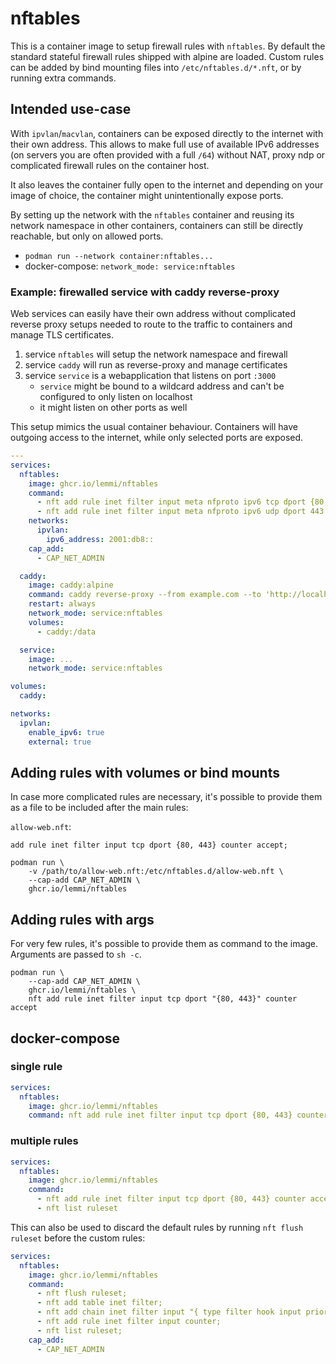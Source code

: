 # nftables

This is a container image to setup firewall rules with `nftables`. By default
the standard stateful firewall rules shipped with alpine are loaded. Custom
rules can be added by bind mounting files into `/etc/nftables.d/*.nft`, or by
running extra commands.

## Intended use-case

With `ipvlan`/`macvlan`, containers can be exposed directly to the internet
with their own address. This allows to make full use of available IPv6
addresses (on servers you are often provided with a full `/64`) without NAT,
proxy ndp or complicated firewall rules on the container host.

It also leaves the container fully open to the internet and depending on your
image of choice, the container might unintentionally expose ports.

By setting up the network with the `nftables` container and reusing its network
namespace in other containers, containers can still be directly reachable, but
only on allowed ports.

- `podman run --network container:nftables...`
- docker-compose: `network_mode: service:nftables`

### Example: firewalled service with caddy reverse-proxy

Web services can easily have their own address without complicated reverse proxy
setups needed to route to the traffic to containers and manage TLS certificates. 

1. service `nftables` will setup the network namespace and firewall
2. service `caddy` will run as reverse-proxy and manage certificates
3. service `service` is a webapplication that listens on port `:3000`
    - `service` might be bound to a wildcard address and can't be configured to
      only listen on localhost
    - it might listen on other ports as well

This setup mimics the usual container behaviour. Containers will have outgoing
access to the internet, while only selected ports are exposed. 

```yaml
---
services:
  nftables:
    image: ghcr.io/lemmi/nftables
    command:
      - nft add rule inet filter input meta nfproto ipv6 tcp dport {80, 443} counter accept;
      - nft add rule inet filter input meta nfproto ipv6 udp dport 443 counter accept;
    networks:
      ipvlan:
        ipv6_address: 2001:db8::
    cap_add:
      - CAP_NET_ADMIN

  caddy:
    image: caddy:alpine
    command: caddy reverse-proxy --from example.com --to 'http://localhost:3000'
    restart: always
    network_mode: service:nftables
    volumes:
      - caddy:/data

  service:
    image: ...
    network_mode: service:nftables

volumes:
  caddy:

networks:
  ipvlan:
    enable_ipv6: true
    external: true
```

## Adding rules with volumes or bind mounts

In case more complicated rules are necessary, it's possible to provide them as
a file to be included after the main rules:

`allow-web.nft`:
```nftables
add rule inet filter input tcp dport {80, 443} counter accept;
```

```shell
podman run \
    -v /path/to/allow-web.nft:/etc/nftables.d/allow-web.nft \
    --cap-add CAP_NET_ADMIN \
    ghcr.io/lemmi/nftables
```

## Adding rules with args

For very few rules, it's possible to provide them as command to the image.
Arguments are passed to `sh -c`.

```shell
podman run \
    --cap-add CAP_NET_ADMIN \
    ghcr.io/lemmi/nftables \
    nft add rule inet filter input tcp dport "{80, 443}" counter accept
```

## docker-compose

### single rule

```yaml
services:
  nftables:
    image: ghcr.io/lemmi/nftables
    command: nft add rule inet filter input tcp dport {80, 443} counter accept
```

### multiple rules
```yaml
services:
  nftables:
    image: ghcr.io/lemmi/nftables
    command: 
      - nft add rule inet filter input tcp dport {80, 443} counter accept; # the ; is important
      - nft list ruleset
```

This can also be used to discard the default rules by running `nft flush ruleset`
before the custom rules:

```yaml
services:
  nftables:
    image: ghcr.io/lemmi/nftables
    command:
      - nft flush ruleset;
      - nft add table inet filter;
      - nft add chain inet filter input "{ type filter hook input priority filter; policy accept;}";
      - nft add rule inet filter input counter;
      - nft list ruleset;
    cap_add:
      - CAP_NET_ADMIN
```
